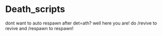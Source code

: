 # Death_scripts
dont want to auto respawn after det=ath? well here you are! do /revive to revive and /respawn to respawn!
